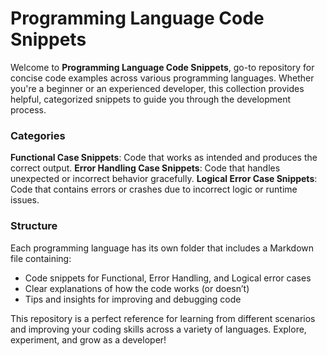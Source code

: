 # Programming Language Code Snippets

Welcome to **Programming Language Code Snippets**, go-to repository for concise code examples across various programming languages. Whether you're a beginner or an experienced developer, this collection provides helpful, categorized snippets to guide you through the development process.

### Categories

**Functional Case Snippets**: Code that works as intended and produces the correct output.
**Error Handling Case Snippets**: Code that handles unexpected or incorrect behavior gracefully.
**Logical Error Case Snippets**: Code that contains errors or crashes due to incorrect logic or runtime issues.

### Structure

Each programming language has its own folder that includes a Markdown file containing:

* Code snippets for Functional, Error Handling, and Logical error cases
* Clear explanations of how the code works (or doesn’t)
* Tips and insights for improving and debugging code

This repository is a perfect reference for learning from different scenarios and improving your coding skills across a variety of languages. Explore, experiment, and grow as a developer!
